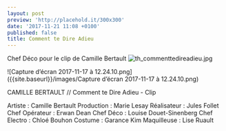 ```yaml
---
layout: post
preview: 'http://placehold.it/300x300'
date: '2017-11-21 11:08 +0100'
published: false
title: Comment te Dire Adieu
---
```

Chef Déco pour le clip de Camille Bertault
![th_commenttedireadieu.jpg]({{site.baseurl}}/images/th_commenttedireadieu.jpg)

![Capture d’écran 2017-11-17 à 12.24.10.png]({{site.baseurl}}/images/Capture d’écran 2017-11-17 à 12.24.10.png)


CAMILLE BERTAULT // Comment te Dire Adieu - Clip

Artiste : Camille Bertault
Production : Marie Lesay 
Réalisateur : Jules Follet
Chef Opérateur : Erwan Dean
Chef Déco : Louise Douet-Sinenberg
Chef Electro : Chloé Bouhon
Costume : Garance Kim
Maquilleuse : Lise Ruault
